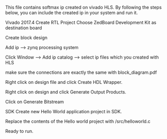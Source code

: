 This file contains softmax ip created on vivado HLS. By following the steps below, you can include the created ip in your system and run it.

Vivado 2017.4 Create RTL Project
Choose ZedBoard Development Kit as destination board

Create block design

Add ip --> zynq processing system

Click Window --> Add ip catalog --> select ip files which you created with HLS

make sure the connections are exactly the same with block_diagram.pdf

Right click on design file and click Create HDL Wrapper.

Right click on design and click Generate Output Products.

Click on Generate Bitstream

SDK
Create new Hello World application project in SDK.

Replace the contents of the Hello world project with /src/helloworld.c

Ready to run.
